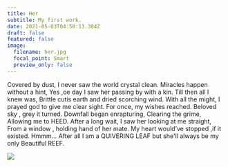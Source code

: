 ```yaml
---
title: Her
subtitle: My first work.
date: 2021-05-03T04:50:13.304Z
draft: false
featured: false
image:
  filename: her.jpg
  focal_point: Smart
  preview_only: false
---
```

Covered by dust,
I never saw the world crystal clean.
Miracles happen without a hint,
Yes ,oe day I saw her passing by with a kin.
Till then all I knew was,
Brittle cutis earth and dried scorching wind.
With all the might,
I prayed god to give me clear sight.
For once, my wishes reached.
Beloved sky , grey it turned.
Downfall began enrapturing,
Clearing the grime,
Allowing me to HEED.
After a long wait,
I saw her looking at me straight,
From a window , holding hand of her mate.
My heart would’ve stopped ,if it existed.
Hmmm…
After all I am a QUIVERING LEAF
but she'll always be my only Beautiful REEF.

![]( "her.png")